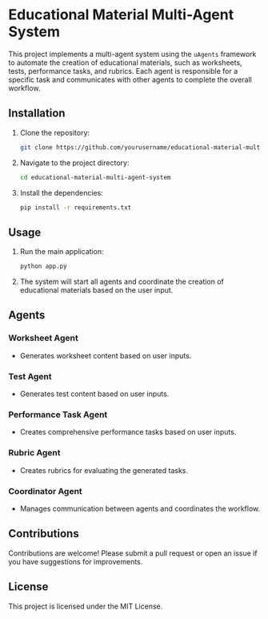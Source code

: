 # Educational Material Multi-Agent System

This project implements a multi-agent system using the `uAgents` framework to automate the creation of educational materials, such as worksheets, tests, performance tasks, and rubrics. Each agent is responsible for a specific task and communicates with other agents to complete the overall workflow.

## Installation

1. Clone the repository:
   ```bash
   git clone https://github.com/yourusername/educational-material-multi-agent-system.git
   ```
2. Navigate to the project directory:
   ```bash
   cd educational-material-multi-agent-system
   ```
3. Install the dependencies:
   ```bash
   pip install -r requirements.txt
   ```

## Usage

1. Run the main application:
   ```bash
   python app.py
   ```

2. The system will start all agents and coordinate the creation of educational materials based on the user input.

## Agents

### Worksheet Agent
- Generates worksheet content based on user inputs.

### Test Agent
- Generates test content based on user inputs.

### Performance Task Agent
- Creates comprehensive performance tasks based on user inputs.

### Rubric Agent
- Creates rubrics for evaluating the generated tasks.

### Coordinator Agent
- Manages communication between agents and coordinates the workflow.

## Contributions

Contributions are welcome! Please submit a pull request or open an issue if you have suggestions for improvements.

## License

This project is licensed under the MIT License.
